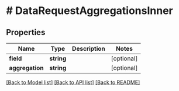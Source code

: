 # # DataRequestAggregationsInner

## Properties

Name | Type | Description | Notes
------------ | ------------- | ------------- | -------------
**field** | **string** |  | [optional]
**aggregation** | **string** |  | [optional]

[[Back to Model list]](../../README.md#models) [[Back to API list]](../../README.md#endpoints) [[Back to README]](../../README.md)
